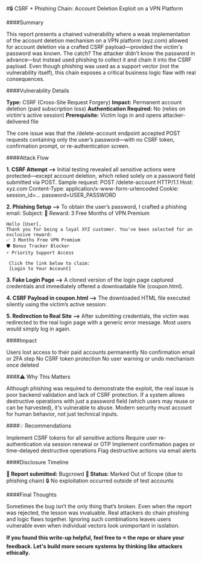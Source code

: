 #🔒 CSRF + Phishing Chain: Account Deletion Exploit on a VPN Platform

####Summary

This report presents a chained vulnerability where a weak implementation of the account deletion mechanism on a VPN platform (xyz.com) allowed for account deletion via a crafted CSRF payload—provided the victim's password was known. 
The catch? The attacker didn’t know the password in advance—but instead used phishing to collect it and chain it into the CSRF payload.
Even though phishing was used as a support vector (not the vulnerability itself), this chain exposes a critical business logic flaw with real consequences.


####Vulnerability Details

**Type:** CSRF (Cross-Site Request Forgery)
**Impact:** Permanent account deletion (paid subscription loss)
**Authentication Required:** No (relies on victim's active session)
**Prerequisite:** Victim logs in and opens attacker-delivered file

The core issue was that the /delete-account endpoint accepted POST requests containing only the user’s password—with no CSRF token, confirmation prompt, or re-authentication screen.


####Attack Flow

**1. CSRF Attempt -->** Initial testing revealed all sensitive actions were protected—except account deletion, which relied solely on a password field submitted via POST.
  Sample request:
          POST /delete-account HTTP/1.1
          Host: xyz.com
          Content-Type: application/x-www-form-urlencoded
          Cookie: session_id=...
          password=USER_PASSWORD

**2. Phishing Setup -->** To obtain the user’s password, I crafted a phishing email:
    Subject: 🎁 Reward: 3 Free Months of VPN Premium

    Hello [User],
    Thank you for being a loyal XYZ customer. You've been selected for an exclusive reward:
    ✅ 3 Months Free VPN Premium  
    🛡️ Bonus Tracker Blocker  
    ⚡ Priority Support Access  
    
     Click the link below to claim:
     [Login to Your Account]

**3. Fake Login Page -->** A cloned version of the login page captured credentials and immediately offered a downloadable file (coupon.html).

**4. CSRF Payload in coupon.html -->** The downloaded HTML file executed silently using the victim’s active session:
     <form action="https://xyz.com/delete-account" method="POST">
        <input type="hidden" name="password" value="stolen_password_here">
     </form>
     <script>document.forms[0].submit();</script>

**5. Redirection to Real Site -->** After submitting credentials, the victim was redirected to the real login page with a generic error message. Most users would simply log in again.


####Impact
 
Users lost access to their paid accounts permanently
No confirmation email or 2FA step
No CSRF token protection
No user warning or undo mechanism once deleted

####⚠️ Why This Matters

Although phishing was required to demonstrate the exploit, the real issue is poor backend validation and lack of CSRF protection. If a system allows destructive operations with just a password field (which users may reuse or can be harvested), it's vulnerable to abuse.
Modern security must account for human behavior, not just technical inputs.

####💡 Recommendations

Implement CSRF tokens for all sensitive actions
Require user re-authentication via session renewal or OTP
Implement confirmation pages or time-delayed destructive operations
Flag destructive actions via email alerts

####Disclosure Timeline

**📅 Report submitted:** Bugcrowd
**🚫 Status:** Marked Out of Scope (due to phishing chain)
🔒 No exploitation occurred outside of test accounts


####Final Thoughts

Sometimes the bug isn’t the only thing that’s broken.
Even when the report was rejected, the lesson was invaluable. Real attackers do chain phishing and logic flaws together. Ignoring such combinations leaves users vulnerable even when individual vectors look unimportant in isolation.


**If you found this write-up helpful, feel free to ⭐ the repo or share your feedback.
Let's build more secure systems by thinking like attackers ethically.**
